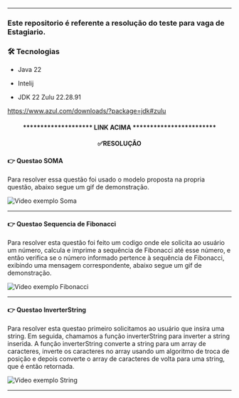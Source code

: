 **********************************************************
### Este repositorio é referente a resolução do teste para vaga de Estagiario.

### 🛠 Tecnologias

- Java 22

- Intelij

- JDK 22 Zulu 22.28.91

https://www.azul.com/downloads/?package=jdk#zulu

<h4 align="center"> ******************** LINK ACIMA ************************ </h4>

<h4 align="center">✅RESOLUÇÃO</h4>



####  👉 Questao SOMA

Para resolver essa questão foi usado o modelo proposta na propria questão, abaixo segue
um gif de demonstração.

<img src="/sts/SOMA.mp4" alt="Video exemplo Soma">

*******************************************************

####  👉 Questao Sequencia de Fibonacci

Para resolver esta questão foi feito um codigo onde ele solicita ao usuário um número,
calcula e imprime a sequência de Fibonacci até esse número, e então verifica se o número
informado pertence à sequência de Fibonacci, exibindo uma mensagem correspondente, abaixo
segue um gif de demonstração.

<img src="/sts/FIBONACCI.mp4" alt="Video exemplo Fibonacci">

**********************************************************

####  👉 Questao InverterString

Para resolver esta questao primeiro solicitamos ao usuário que insira uma string.
Em seguida, chamamos a função inverterString para inverter a string inserida. A função
inverterString converte a string para um array de caracteres, inverte os caracteres no 
array usando um algoritmo de troca de posição e depois converte o array de caracteres de 
volta para uma string, que é então retornada.

<img src="/sts/String.mp4" alt="Video exemplo String">

**********************************************************